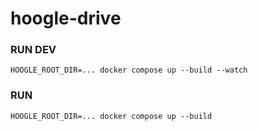 # hoogle-drive

### RUN DEV
`HOOGLE_ROOT_DIR=... docker compose up --build --watch`

### RUN
`HOOGLE_ROOT_DIR=... docker compose up --build`